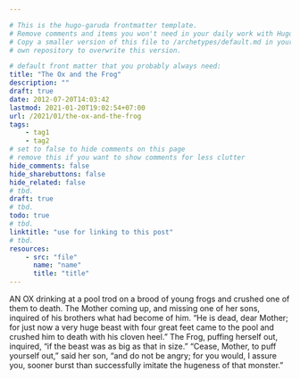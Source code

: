 ```yaml
---

# This is the hugo-garuda frontmatter template.
# Remove comments and items you won't need in your daily work with Hugo.
# Copy a smaller version of this file to /archetypes/default.md in your
# own repository to overwrite this version.

# default front matter that you probably always need:
title: "The Ox and the Frog"
description: ""
draft: true
date: 2012-07-20T14:03:42
lastmod: 2021-01-20T19:02:54+07:00
url: /2021/01/the-ox-and-the-frog
tags:
    - tag1
    - tag2
# set to false to hide comments on this page
# remove this if you want to show comments for less clutter
hide_comments: false
hide_sharebuttons: false
hide_related: false
# tbd.
draft: true
# tbd.
todo: true
# tbd.
linktitle: "use for linking to this post"
# tbd.
resources:
    - src: "file"
      name: "name"
      title: "title"
---
```

AN OX drinking at a pool trod on a brood of young frogs and crushed one of them to death. The Mother coming up, and missing one of her sons, inquired of his brothers what had become of him. “He is dead, dear Mother; for just now a very huge beast with four great feet came to the pool and crushed him to death with his cloven heel.” The Frog, puffing herself out, inquired, “if the beast was as big as that in size.” “Cease, Mother, to puff yourself out,” said her son, “and do not be angry; for you would, I assure you, sooner burst than successfully imitate the hugeness of that monster.”
